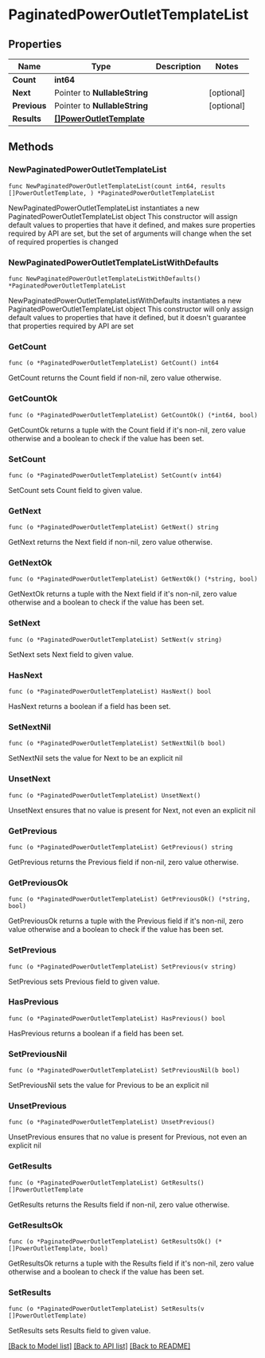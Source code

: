# PaginatedPowerOutletTemplateList

## Properties

Name | Type | Description | Notes
------------ | ------------- | ------------- | -------------
**Count** | **int64** |  | 
**Next** | Pointer to **NullableString** |  | [optional] 
**Previous** | Pointer to **NullableString** |  | [optional] 
**Results** | [**[]PowerOutletTemplate**](PowerOutletTemplate.md) |  | 

## Methods

### NewPaginatedPowerOutletTemplateList

`func NewPaginatedPowerOutletTemplateList(count int64, results []PowerOutletTemplate, ) *PaginatedPowerOutletTemplateList`

NewPaginatedPowerOutletTemplateList instantiates a new PaginatedPowerOutletTemplateList object
This constructor will assign default values to properties that have it defined,
and makes sure properties required by API are set, but the set of arguments
will change when the set of required properties is changed

### NewPaginatedPowerOutletTemplateListWithDefaults

`func NewPaginatedPowerOutletTemplateListWithDefaults() *PaginatedPowerOutletTemplateList`

NewPaginatedPowerOutletTemplateListWithDefaults instantiates a new PaginatedPowerOutletTemplateList object
This constructor will only assign default values to properties that have it defined,
but it doesn't guarantee that properties required by API are set

### GetCount

`func (o *PaginatedPowerOutletTemplateList) GetCount() int64`

GetCount returns the Count field if non-nil, zero value otherwise.

### GetCountOk

`func (o *PaginatedPowerOutletTemplateList) GetCountOk() (*int64, bool)`

GetCountOk returns a tuple with the Count field if it's non-nil, zero value otherwise
and a boolean to check if the value has been set.

### SetCount

`func (o *PaginatedPowerOutletTemplateList) SetCount(v int64)`

SetCount sets Count field to given value.


### GetNext

`func (o *PaginatedPowerOutletTemplateList) GetNext() string`

GetNext returns the Next field if non-nil, zero value otherwise.

### GetNextOk

`func (o *PaginatedPowerOutletTemplateList) GetNextOk() (*string, bool)`

GetNextOk returns a tuple with the Next field if it's non-nil, zero value otherwise
and a boolean to check if the value has been set.

### SetNext

`func (o *PaginatedPowerOutletTemplateList) SetNext(v string)`

SetNext sets Next field to given value.

### HasNext

`func (o *PaginatedPowerOutletTemplateList) HasNext() bool`

HasNext returns a boolean if a field has been set.

### SetNextNil

`func (o *PaginatedPowerOutletTemplateList) SetNextNil(b bool)`

 SetNextNil sets the value for Next to be an explicit nil

### UnsetNext
`func (o *PaginatedPowerOutletTemplateList) UnsetNext()`

UnsetNext ensures that no value is present for Next, not even an explicit nil
### GetPrevious

`func (o *PaginatedPowerOutletTemplateList) GetPrevious() string`

GetPrevious returns the Previous field if non-nil, zero value otherwise.

### GetPreviousOk

`func (o *PaginatedPowerOutletTemplateList) GetPreviousOk() (*string, bool)`

GetPreviousOk returns a tuple with the Previous field if it's non-nil, zero value otherwise
and a boolean to check if the value has been set.

### SetPrevious

`func (o *PaginatedPowerOutletTemplateList) SetPrevious(v string)`

SetPrevious sets Previous field to given value.

### HasPrevious

`func (o *PaginatedPowerOutletTemplateList) HasPrevious() bool`

HasPrevious returns a boolean if a field has been set.

### SetPreviousNil

`func (o *PaginatedPowerOutletTemplateList) SetPreviousNil(b bool)`

 SetPreviousNil sets the value for Previous to be an explicit nil

### UnsetPrevious
`func (o *PaginatedPowerOutletTemplateList) UnsetPrevious()`

UnsetPrevious ensures that no value is present for Previous, not even an explicit nil
### GetResults

`func (o *PaginatedPowerOutletTemplateList) GetResults() []PowerOutletTemplate`

GetResults returns the Results field if non-nil, zero value otherwise.

### GetResultsOk

`func (o *PaginatedPowerOutletTemplateList) GetResultsOk() (*[]PowerOutletTemplate, bool)`

GetResultsOk returns a tuple with the Results field if it's non-nil, zero value otherwise
and a boolean to check if the value has been set.

### SetResults

`func (o *PaginatedPowerOutletTemplateList) SetResults(v []PowerOutletTemplate)`

SetResults sets Results field to given value.



[[Back to Model list]](../README.md#documentation-for-models) [[Back to API list]](../README.md#documentation-for-api-endpoints) [[Back to README]](../README.md)


